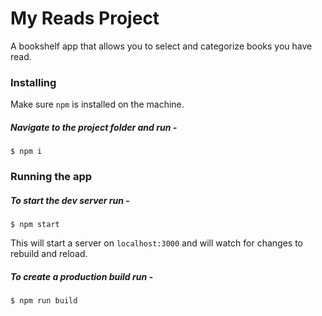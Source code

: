 # My Reads Project

A bookshelf app that allows you to select and categorize books you have read.


### Installing

Make sure `npm` is installed on the machine.

##### Navigate to the project folder and run -

```
$ npm i
```



### Running the app

##### To start the dev server run -

```
$ npm start
```

This will start a server on `localhost:3000` and will watch for changes to rebuild and reload.



##### To create a production build run -

```
$ npm run build
```
